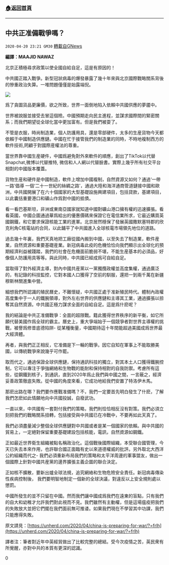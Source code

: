 ###  [:house:返回首頁](https://github.com/ourhimalayas/txt)
---

## 中共正准備戰爭嗎？
`2020-04-20 23:21 GM30` [轉載自GNews](https://gnews.org/zh-hant/179804/)

**編譯：MAAJID NAWAZ**

北京正積極尋求政策以使全國自給自足，這是有原因的！

中共國正踏入戰爭。新型冠狀病毒的爆發暴露了幾十年來與北京國際戰略關系背後的慘重政治失算。一堆問題僅僅是始露端倪。

![](https://s3.amazonaws.com/gnews-media-offload/wp-content/uploads/2020/04/20231847/fghjk-4.jpg)

爲了貪圖貨品更廉價，欲之所致，世界一面倒地陷入依賴中共國供應的夢靥中。

世界被說服並接受去冒這個險。中國預期走向民主進程，並謀求國際間的緊密關系；而我們期望從全球化當中更加富有。但是我們被耍了。

不管是衣服，時尚制造業，個人防護用具，還是零部硬件，太多的生産貨物今天都依賴于中國制造供應鏈。中國在忙于接管我們的制造業的同時，不時地複制西方的軟件技術,罔顧于對國際産權法的尊重。

當世界靠中國生産硬件，中國爲避免對外來軟件的順應，創出了TikTok以代替Snapchat,微博以代替推特, 微信和人人網以代替臉書。實際上幾乎所有社交平台相對的中國版本覆蓋。

貨物生産和硬件是中國制造，軟件上增加中國複制，自然資源又如何？通過‘一帶一路’倡導 一個‘二十一世紀的絲綢之路’，通過大陸和海洋通商管道鏈接中國和歐洲，中共國開展了在六十個國家的大型基礎設施興建項目，包括貸款，基建項目，以此囊括重要港口和礦山作爲對中國的抵債。

看一看巴基斯坦，非洲或東南亞國家就知道中國對礦山港口擁有權的迅速擴張。看看英國，中國企圖通過華爲給出的優惠價碼來保證它在電信業所求，它最近購買英國鋼鐵，和它要求保證核能工業的進軍。北京居然穩保了發展英國撒默塞特郡的欣克利角C核電站的合同，以此鋪平了中共國進入全球核電市場領先地位的道路。

過去幾十年裏，我們天真地把工廠從國內搬到中國，以至失去了制造業，軟件産業，自然資源和重要基礎産業。新冠病毒此疫的危機恰恰向我們顯示出全球化的預期經濟利益被踐踏，我們的社會在危機面前脆弱不堪，不能生産基本的必須品，好像個人防護用具等等。與此同時，中共國已經成爲可自給自足。

當取得了對外經濟主導，對內中國共産黨以一黨獨攬政權並高度集權，通過廣泛的，有記錄的科技監控，它對本國人口獲得了空前的馴服，還把一到兩千萬在新疆穆斯林關進集中營。

細想我們所認識的殖民曆史，不難懷疑，中共國正處于准新殖民時代。體制內政權高度集中于一人的鐵腕領導，對外左右世界的供應鏈和主導其工業，通過擴張以掠奪其自然資源。中共國正極力謀求全面的自給自足。這是爲什麽呢？

我的結論是中共正准備戰爭：全面的超限戰。籍此獲得世界秩序的新平衡，如它所願代替美國作爲全球的霸主。曆史上，重大爭端始于一個競爭者對世界主導權的挑戰，被譽爲修昔底德陷阱- 從某種衡量，中國期待這十年間能超過美國成爲世界最大經濟體。

再者，與我們正正相反，它准備是下一輪的戰爭。因它自知在軍事上不能取勝美國，以傳統戰爭來說幾乎可作罷。

取而代之，通過保證全球供應鏈，保持通訊科技的獨立，對其本土人口獲得鐵腕控制，它可以專注于爭強網絡和生物戰的能耐和保持相對的自我防禦。考慮所有這些，從鋼鐵到核子，到通訊，直到2020年爲止我們與中國之間，一言蔽之，經濟妥善政策徹底失敗。從中國的角度來看，它成功地給我們安置了特洛伊木馬。

那麽出路在哪？我們要作應戰准備嗎？不，我們一定要首先明白發生了什麽，了解我們怎麽如此情願地向中共國投誠，自廢武功。

一直以來，中共國有一套對付我們的策略，我們則恰恰相反沒有對策。我們必須立刻把我們的戰略關系扭轉，包括接受與中共國已在冷戰中，不要再如此天真了。

我們必須盡量減少整個全球供應鏈對中共國或者是某一個國家的依賴。與中共國的貿易上，一定絕對保留重要基礎建設包括核能，電訊，自然資源如鋼鐵。

正如最近世界衛生組織被點名稱政治化。這個戰後國際組織，本受聯合國管理，今天已失去本來作用，也許聯合國正面臨有史以來道德權威的批評。另外取北大西洋公約組織而代之- 我們必須重新布局我們的策略和太平洋周邊的軍事盟友，做出一個國際上針對中國共産黨的邊界擴張主義企圖的聯合決定。

正如核不擴散，要新出爐全球法規，追究網絡和生物危險安全責任。新冠病毒傳染性疾病控制後， 我們要明智地制定一個新的全球決議，對違反以上安全規則處以懲罰。

中國所發生的並不只留在中國。然而我們讓中國成爲我們在遠東的盲點，只有我們的自大和幼稚才允許我們對此視而不見。我們雖然有主動權，但是這場瘟疫把我們的失敗放大並把它們擺在我們面前無可推诿。如果我們現在不學習其中功課，我們只能應得失敗。

原文請見：[https://unherd.com/2020/04/china-is-preparing-for-war/?=frlh](https://unherd.com/2020/04/china-is-preparing-for-war/?=frlh)

譯者注：筆者對近年中英經貿做出了比較完整的總結。受今次疫情之苦，英民衆有所覺醒，亦對中共的本質有更深的認識。

0
